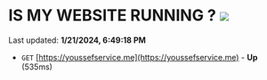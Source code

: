 # IS MY WEBSITE RUNNING ? [![](https://img.shields.io/static/v1?label=Sponsor&message=%E2%9D%A4&logo=GitHub&color=%23fe8e86)](https://github.com/sponsors/<username>)

Last updated: **1/21/2024, 6:49:18 PM**

- `GET` [https://youssefservice.me](https://youssefservice.me) - **Up** (535ms)
